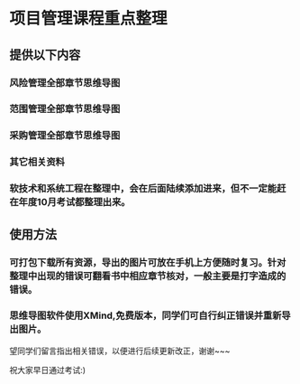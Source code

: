 # 项目管理课程重点整理

## 提供以下内容
### 风险管理全部章节思维导图
### 范围管理全部章节思维导图
### 采购管理全部章节思维导图
### 其它相关资料
### 软技术和系统工程在整理中，会在后面陆续添加进来，但不一定能赶在年度10月考试都整理出来。

## 使用方法
### 可打包下载所有资源，导出的图片可放在手机上方便随时复习。针对整理中出现的错误可翻看书中相应章节核对，一般主要是打字造成的错误。
### 思维导图软件使用XMind,免费版本，同学们可自行纠正错误并重新导出图片。

望同学们留言指出相关错误，以便进行后续更新改正，谢谢~~~

祝大家早日通过考试:)
